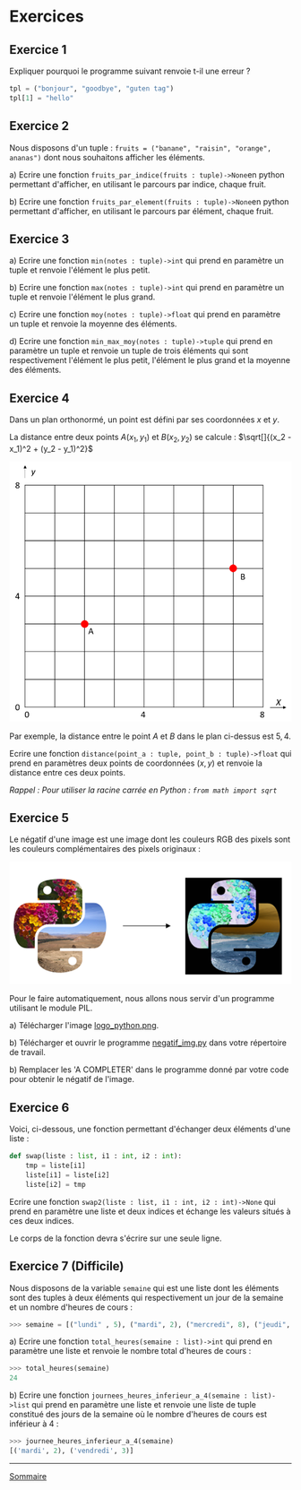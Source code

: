 # Exercices

## Exercice 1

Expliquer pourquoi le programme suivant renvoie t-il une erreur ?

```python
tpl = ("bonjour", "goodbye", "guten tag")
tpl[1] = "hello"
```

## Exercice 2

Nous disposons d'un tuple : `fruits = ("banane", "raisin", "orange", ananas")` dont nous souhaitons afficher les éléments.

a) Ecrire une fonction `fruits_par_indice(fruits : tuple)->None`en python permettant d'afficher, en utilisant le parcours par indice, chaque fruit.

b) Ecrire une fonction `fruits_par_element(fruits : tuple)->None`en python permettant d'afficher, en utilisant le parcours par élément, chaque fruit.

## Exercice 3

a) Ecrire une fonction ``min(notes : tuple)->int`` qui prend en paramètre un tuple et renvoie l'élément le plus petit.

b) Ecrire une fonction `max(notes : tuple)->int` qui prend en paramètre un tuple et renvoie l'élément le plus grand.

c) Ecrire une fonction `moy(notes : tuple)->float` qui prend en paramètre un tuple et renvoie la moyenne des éléments.

d) Ecrire une fonction `min_max_moy(notes : tuple)->tuple` qui prend en paramètre un tuple et renvoie un tuple de trois éléments qui sont respectivement l'élément le plus petit, l'élément le plus grand et la moyenne des éléments.

## Exercice 4

Dans un plan orthonormé, un point est défini par ses coordonnées $x$ et $y$.

La distance entre deux points $A(x_1, y_1)$ et $B(x_2, y_2)$ se calcule : $\sqrt[]{(x_2 - x_1)^2 + (y_2 - y_1)^2}$

<img title="" src="./../img/plan.PNG" alt="" width="556">

Par exemple, la distance entre le point $A$ et $B$ dans le plan ci-dessus est $5,4$.

Ecrire une fonction `distance(point_a : tuple, point_b : tuple)->float` qui prend en paramètres deux points de coordonnées $(x, y)$ et renvoie la distance entre ces deux points.

*Rappel : Pour utiliser la racine carrée en Python : ``from math import sqrt``*

## Exercice 5

Le négatif d'une image est une image dont les couleurs RGB des pixels sont les couleurs complémentaires des pixels originaux :

![](./../img/negatif.PNG)

Pour le faire automatiquement, nous allons nous servir d'un programme utilisant le module PIL.

a) Télécharger l'image [logo_python.png](./../img/logo_python.png).

b) Télécharger et ouvrir le programme [negatif_img.py](./../src/negatif_img_tuples.py) dans votre répertoire de travail.

b) Remplacer les 'A COMPLETER' dans le programme donné par votre code pour obtenir le négatif de l'image.

## Exercice 6

Voici, ci-dessous, une fonction permettant d'échanger deux éléments d'une liste :

```python
def swap(liste : list, i1 : int, i2 : int):
    tmp = liste[i1]
    liste[i1] = liste[i2]
    liste[i2] = tmp
```

Ecrire une fonction ``swap2(liste : list, i1 : int, i2 : int)->None`` qui prend en paramètre une liste et deux indices et échange les valeurs situés à ces deux indices.

Le corps de la fonction devra s'écrire sur une seule ligne.

## Exercice 7 (Difficile)

Nous disposons de la variable ``semaine`` qui est une liste dont les éléments sont des tuples à deux éléments qui respectivement un jour de la semaine et un nombre d'heures de cours :

```python
>>> semaine = [("lundi" , 5), ("mardi", 2), ("mercredi", 8), ("jeudi", 6), ("vendredi", 3)]
```

a) Ecrire une fonction `total_heures(semaine : list)->int` qui prend en paramètre une liste et renvoie le nombre total d'heures de cours :

```python
>>> total_heures(semaine)
24
```

b) Ecrire une fonction ``journees_heures_inferieur_a_4(semaine : list)->list`` qui prend en paramètre une liste et renvoie une liste de tuple constitué des jours de la semaine où le nombre d'heures de cours est inférieur à 4 :

```python
>>> journee_heures_inferieur_a_4(semaine)
[('mardi', 2), ('vendredi', 3)]
```

________________

[Sommaire](./../../README.md)